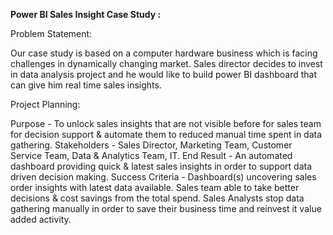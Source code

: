 **Power BI Sales Insight Case Study :**

Problem Statement:

Our case study is based on a computer hardware business which is facing challenges in dynamically changing market. Sales director decides to invest in data analysis project and he would like to build power BI dashboard that can give him real time sales insights.

Project Planning:
  
  Purpose - To unlock sales insights that are not visible before for sales team for decision support & automate them to reduced manual time spent in data gathering.
  Stakeholders - Sales Director, Marketing Team, Customer Service Team, Data & Analytics Team, IT.
  End Result - An automated dashboard providing quick & latest sales insights in order to support data driven decision making.
  Success Criteria - Dashboard(s) uncovering sales order insights with latest data available. Sales team able to take better decisions & cost savings from the total spend. Sales
  Analysts stop data gathering manually in order to save their business time and reinvest it value added activity.
  
